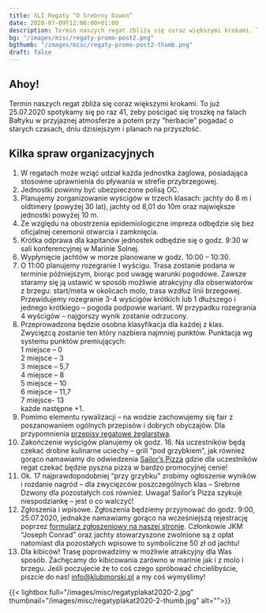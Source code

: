```yaml
---
title: XLI Regaty “O Srebrny Dzwon”
date: 2020-07-09T12:00:00+01:00
description: Termin naszych regat zbliża się coraz większymi krokami. To już 25.07.2020 spotykamy się po raz 41, żeby pościgać się troszkę na falach Bałtyku.
bg: "/images/misc/regaty-promo-post2.png"
bgthumb: "/images/misc/regaty-promo-post2-thumb.png"
draft: false
---
```


## Ahoy!

Termin naszych regat zbliża się coraz większymi krokami. To już 25.07.2020 spotykamy się po raz 41, żeby pościgać się troszkę na falach Bałtyku w przyjaznej atmosferze a potem przy “herbacie” pogadać o starych czasach, dniu dzisiejszym i planach na przyszłość.

## Kilka spraw organizacyjnych

1. W regatach może wziąć udział każda jednostka żaglowa, posiadająca stosowne uprawnienia do pływania w strefie przybrzegowej.
1. Jednostki powinny być ubezpieczone polisą OC.
1. Planujemy zorganizowanie wyścigów w trzech klasach: jachty do 8 m i oldtimery (powyżej 30 lat), jachty od 8,01 do 10m oraz największe jednostki powyżej 10 m.
1. Ze względu na obostrzenia epidemiologiczne impreza odbędzie się bez oficjalnej ceremonii otwarcia i zamknięcia.
1. Krótka odprawa dla kapitanów jednostek odbędzie się o godz. 9:30 w sali konferencyjnej w Marinie Solnej.
1. Wypłynięcie jachtów w morze planowane w godz. 10:00 – 10:30.
1. O 11:00 planujemy rozegranie I wyścigu. Trasa zostanie podana w terminie późniejszym, biorąc pod uwagę warunki pogodowe. Zawsze staramy się ją ustawić w sposób możliwie atrakcyjny dla obserwatorów z brzegu: start/meta w okolicach molo, trasa wzdłuż linii brzegowej. Przewidujemy rozegranie 3-4 wyścigów krótkich lub 1 dłuższego i jednego krótkiego – pogoda podpowie wariant. W przypadku rozegrania 4 wyścigów – najgorszy wynik zostanie odrzucony.
1. Przeprowadzona będzie osobna klasyfikacja dla każdej z klas. Zwycięzcą zostanie ten który nazbiera najmniej punktów. Punktacja wg systemu punktów premiujących:\
    1 miejsce – 0\
    2 miejsce – 3\
    3 miejsce – 5,7\
    4 miejsce – 8\
    5 miejsce – 10\
    6 miejsce – 11,7\
    7 miejsce- 13\
    każde następne +1.
1. Pomimo elementu rywalizacji – na wodzie zachowujemy się fair z poszanowaniem ogólnych przepisów i dobrych obyczajów. Dla przypomnienia [przepisy regatowe żeglarstwa](https://u.profitroom.com/nat.pl/uploads/Przepisyregatoweeglarstwa.pdf).
1. Zakończenie wyścigów planujemy ok godz. 16. Na uczestników będą czekać drobne kulinarne uciechy – grill “pod grzybkiem”, jak również gorąco namawiamy do odwiedzenia [Sailor’s Pizza](http://www.sailorport.pl) gdzie dla uczestników regat czekać będzie pyszna pizza w bardzo promocyjnej cenie!
1. Ok. 17 najprawdopodobniej “przy grzybku” zrobimy ogłoszenie wyników i rozdanie nagród – dla zwycięzców poszczególnych klas – Srebrne Dzwony dla pozostałych coś również. Uwaga! Sailor’s Pizza szykuje niespodziankę – jest o co walczyć!
1. Zgłoszenia i wpisowe. Zgłoszenia będziemy przyjmować do godz. 9:00, 25.07.2020, jednakże namawiamy gorąco na wcześniejszą rejestrację poprzez [formularz zgłoszeniowy na naszej stronie](https://klubmorski.pl/formularz-regaty-xli-o-srebrny-dzwon/). Członkowie JKM “Joseph Conrad” oraz jachty stowarzyszone zwolnione są z opłat natomiast dla pozostałych wpisowe to symboliczne 50 zł od jachtu!
1. Dla kibiców! Trasę poprowadzimy w możliwie atrakcyjny dla Was sposób. Zachęcamy do kibicowania zarówno w marinie jak i z molo i brzegu. Jeśli poczujecie że to coś czego spróbować chcielibyście, piszcie do nas! info@klubmorski.pl a my coś wymyślimy!

{{< lightbox full="/images/misc/regatyplakat2020-2.jpg" thumbnail="/images/misc/regatyplakat2020-2-thumb.jpg" alt="">}}